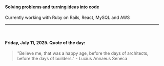 #### Solving problems and turning ideas into code

Currently working with Ruby on Rails, React, MySQL and AWS

---

<br>

<!-- quote_marker -->
#### Friday, July 11, 2025. Quote of the day:

> "Believe me, that was a happy age, before the days of architects, before the days of builders." - Lucius Annaeus Seneca
